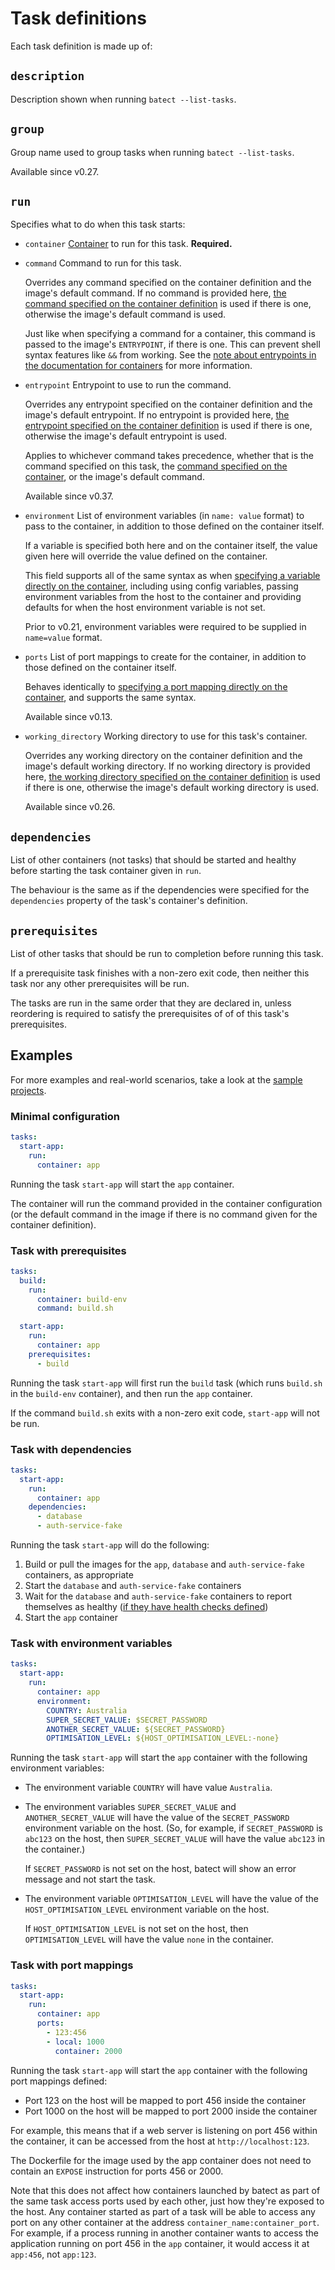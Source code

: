 # Task definitions

Each task definition is made up of:

## `description`
Description shown when running `batect --list-tasks`.

## `group`
Group name used to group tasks when running `batect --list-tasks`.

Available since v0.27.

## `run`
Specifies what to do when this task starts:

* `container` [Container](Containers.md) to run for this task. **Required.**

* `command` Command to run for this task.

    Overrides any command specified on the container definition and the image's default command. If no command is provided here,
    [the command specified on the container definition](Containers.md#command) is used if there is one, otherwise the image's default command is used.

    Just like when specifying a command for a container, this command is passed to the image's `ENTRYPOINT`, if there is one. This can prevent
    shell syntax features like `&&` from working. See the [note about entrypoints in the documentation for containers](Containers.md#command-entrypoint-note)
    for more information.

* `entrypoint` Entrypoint to use to run the command.

    Overrides any entrypoint specified on the container definition and the image's default entrypoint. If no entrypoint is provided here,
    [the entrypoint specified on the container definition](Containers.md#entrypoint) is used if there is one, otherwise the image's default entrypoint is used.

    Applies to whichever command takes precedence, whether that is the command specified on this task, the [command specified on the container](Containers.md#command),
    or the image's default command.

    Available since v0.37.

* `environment` List of environment variables (in `name: value` format) to pass to the container, in addition to those defined on the
  container itself.

    If a variable is specified both here and on the container itself, the value given here will override the value defined on the container.

    This field supports all of the same syntax as when [specifying a variable directly on the container](Containers.md#expressions),
    including using config variables, passing environment variables from the host to the container and providing defaults for when the host
    environment variable is not set.

    Prior to v0.21, environment variables were required to be supplied in `name=value` format.

* `ports` List of port mappings to create for the container, in addition to those defined on the container itself.

    Behaves identically to [specifying a port mapping directly on the container](Containers.md#ports), and supports the same syntax.

    Available since v0.13.

* `working_directory` Working directory to use for this task's container.

    Overrides any working directory on the container definition and the image's default working directory. If no working directory is provided here,
    [the working directory specified on the container definition](Containers.md#working_directory) is used if there is one, otherwise the image's default
    working directory is used.

    Available since v0.26.

## `dependencies`
List of other containers (not tasks) that should be started and healthy before starting the task container given in `run`.

The behaviour is the same as if the dependencies were specified for the `dependencies` property of the task's container's definition.

## `prerequisites`
List of other tasks that should be run to completion before running this task.

If a prerequisite task finishes with a non-zero exit code, then neither this task nor any other prerequisites will be run.

The tasks are run in the same order that they are declared in, unless reordering is required to satisfy the prerequisites of
of of this task's prerequisites.

## Examples

For more examples and real-world scenarios, take a look at the [sample projects](../SampleProjects.md).

### Minimal configuration
```yaml
tasks:
  start-app:
    run:
      container: app
```

Running the task `start-app` will start the `app` container.

The container will run the command provided in the container configuration (or the default command in the image if there is no command
given for the container definition).

### Task with prerequisites
```yaml
tasks:
  build:
    run:
      container: build-env
      command: build.sh

  start-app:
    run:
      container: app
    prerequisites:
      - build
```

Running the task `start-app` will first run the `build` task (which runs `build.sh` in the `build-env` container), and then run the `app` container.

If the command `build.sh` exits with a non-zero exit code, `start-app` will not be run.

### Task with dependencies
```yaml
tasks:
  start-app:
    run:
      container: app
    dependencies:
      - database
      - auth-service-fake
```

Running the task `start-app` will do the following:

1. Build or pull the images for the `app`, `database` and `auth-service-fake` containers, as appropriate
2. Start the `database` and `auth-service-fake` containers
3. Wait for the `database` and `auth-service-fake` containers to report themselves as healthy
   ([if they have health checks defined](../tips/WaitingForDependenciesToBeReady.md))
4. Start the `app` container

### Task with environment variables
```yaml
tasks:
  start-app:
    run:
      container: app
      environment:
        COUNTRY: Australia
        SUPER_SECRET_VALUE: $SECRET_PASSWORD
        ANOTHER_SECRET_VALUE: ${SECRET_PASSWORD}
        OPTIMISATION_LEVEL: ${HOST_OPTIMISATION_LEVEL:-none}
```

Running the task `start-app` will start the `app` container with the following environment variables:

* The environment variable `COUNTRY` will have value `Australia`.

* The environment variables `SUPER_SECRET_VALUE` and `ANOTHER_SECRET_VALUE` will have the value of the `SECRET_PASSWORD` environment variable on
  the host. (So, for example, if `SECRET_PASSWORD` is `abc123` on the host, then `SUPER_SECRET_VALUE` will have the value `abc123` in the container.)

    If `SECRET_PASSWORD` is not set on the host, batect will show an error message and not start the task.

* The environment variable `OPTIMISATION_LEVEL` will have the value of the `HOST_OPTIMISATION_LEVEL` environment variable on the host.

    If `HOST_OPTIMISATION_LEVEL` is not set on the host, then `OPTIMISATION_LEVEL` will have the value `none` in the container.

### Task with port mappings
```yaml
tasks:
  start-app:
    run:
      container: app
      ports:
        - 123:456
        - local: 1000
          container: 2000
```

Running the task `start-app` will start the `app` container with the following port mappings defined:

* Port 123 on the host will be mapped to port 456 inside the container
* Port 1000 on the host will be mapped to port 2000 inside the container

For example, this means that if a web server is listening on port 456 within the container, it can be accessed from the host at `http://localhost:123`.

The Dockerfile for the image used by the app container does not need to contain an `EXPOSE` instruction for ports 456 or 2000.

Note that this does not affect how containers launched by batect as part of the same task access ports used by each other, just how they're exposed to the host.
Any container started as part of a task will be able to access any port on any other container at the address `container_name:container_port`. For example,
if a process running in another container wants to access the application running on port 456 in the `app` container, it would access it at `app:456`,
not `app:123`.
